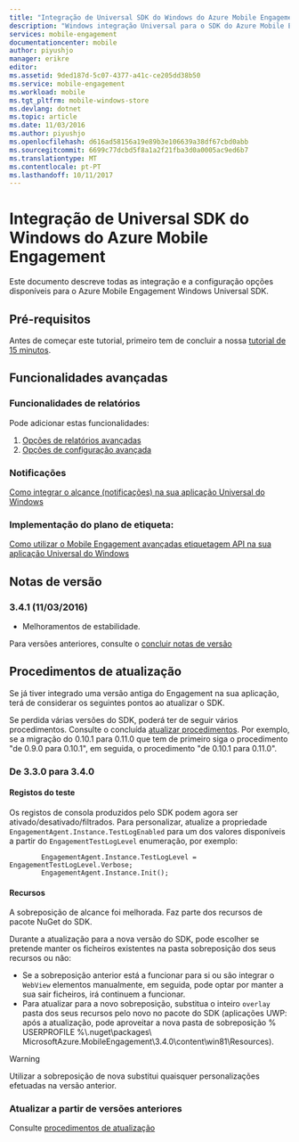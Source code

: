 ```yaml
---
title: "Integração de Universal SDK do Windows do Azure Mobile Engagement | Microsoft Docs"
description: "Windows integração Universal para o SDK do Azure Mobile Engagement"
services: mobile-engagement
documentationcenter: mobile
author: piyushjo
manager: erikre
editor: 
ms.assetid: 9ded187d-5c07-4377-a41c-ce205dd38b50
ms.service: mobile-engagement
ms.workload: mobile
ms.tgt_pltfrm: mobile-windows-store
ms.devlang: dotnet
ms.topic: article
ms.date: 11/03/2016
ms.author: piyushjo
ms.openlocfilehash: d616ad58156a19e89b3e106639a38df67cbd0abb
ms.sourcegitcommit: 6699c77dcbd5f8a1a2f21fba3d0a0005ac9ed6b7
ms.translationtype: MT
ms.contentlocale: pt-PT
ms.lasthandoff: 10/11/2017
---
```

# <a name="windows-universal-sdk-integration-for-azure-mobile-engagement"></a>Integração de Universal SDK do Windows do Azure Mobile Engagement
Este documento descreve todas as integração e a configuração opções disponíveis para o Azure Mobile Engagement Windows Universal SDK.

## <a name="prerequisites"></a>Pré-requisitos
Antes de começar este tutorial, primeiro tem de concluir a nossa [tutorial de 15 minutos](mobile-engagement-windows-store-dotnet-get-started.md).

## <a name="advanced-features"></a>Funcionalidades avançadas
### <a name="reporting-features"></a>Funcionalidades de relatórios
Pode adicionar estas funcionalidades:

1. [Opções de relatórios avançadas](mobile-engagement-windows-store-advanced-reporting.md)
2. [Opções de configuração avançada](mobile-engagement-windows-store-advanced-configuration.md)

### <a name="notifications"></a>Notificações
[Como integrar o alcance (notificações) na sua aplicação Universal do Windows](mobile-engagement-windows-store-integrate-engagement-reach.md)

### <a name="tag-plan-implementation"></a>Implementação do plano de etiqueta:
[Como utilizar o Mobile Engagement avançadas etiquetagem API na sua aplicação Universal do Windows](mobile-engagement-windows-store-use-engagement-api.md)

## <a name="release-notes"></a>Notas de versão
### <a name="341-11032016"></a>3.4.1 (11/03/2016)

* Melhoramentos de estabilidade.

Para versões anteriores, consulte o [concluir notas de versão](mobile-engagement-windows-store-release-notes.md)

## <a name="upgrade-procedures"></a>Procedimentos de atualização
Se já tiver integrado uma versão antiga do Engagement na sua aplicação, terá de considerar os seguintes pontos ao atualizar o SDK.

Se perdida várias versões do SDK, poderá ter de seguir vários procedimentos. Consulte o concluída [atualizar procedimentos](mobile-engagement-windows-store-upgrade-procedure.md). Por exemplo, se a migração do 0.10.1 para 0.11.0 que tem de primeiro siga o procedimento "de 0.9.0 para 0.10.1", em seguida, o procedimento "de 0.10.1 para 0.11.0".

### <a name="from-330-to-340"></a>De 3.3.0 para 3.4.0
#### <a name="test-logs"></a>Registos do teste
Os registos de consola produzidos pelo SDK podem agora ser ativado/desativado/filtrados. Para personalizar, atualize a propriedade `EngagementAgent.Instance.TestLogEnabled` para um dos valores disponíveis a partir do `EngagementTestLogLevel` enumeração, por exemplo:

            EngagementAgent.Instance.TestLogLevel = EngagementTestLogLevel.Verbose;
            EngagementAgent.Instance.Init();

#### <a name="resources"></a>Recursos
A sobreposição de alcance foi melhorada. Faz parte dos recursos de pacote NuGet do SDK.

Durante a atualização para a nova versão do SDK, pode escolher se pretende manter os ficheiros existentes na pasta sobreposição dos seus recursos ou não:

* Se a sobreposição anterior está a funcionar para si ou são integrar o `WebView` elementos manualmente, em seguida, pode optar por manter a sua sair ficheiros, irá continuem a funcionar.
* Para atualizar para a novo sobreposição, substitua o inteiro `overlay` pasta dos seus recursos pelo novo no pacote do SDK (aplicações UWP: após a atualização, pode aproveitar a nova pasta de sobreposição % USERPROFILE %\\.nuget\packages\ MicrosoftAzure.MobileEngagement\3.4.0\content\win81\Resources).

> [!WARNING]
> Utilizar a sobreposição de nova substitui quaisquer personalizações efetuadas na versão anterior.
> 
> 

### <a name="upgrade-from-older-versions"></a>Atualizar a partir de versões anteriores
Consulte [procedimentos de atualização](mobile-engagement-windows-store-upgrade-procedure.md)

